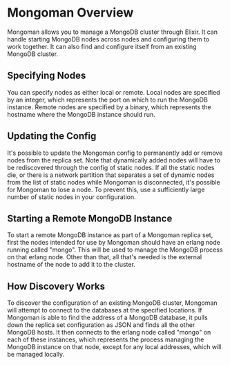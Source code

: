 # Mongoman Overview

Mongoman allows you to manage a MongoDB cluster through Elixir. It can handle
starting MongoDB nodes across nodes and configuring them to work together. It
can also find and configure itself from an existing MongoDB cluster.

## Specifying Nodes

You can specify nodes as either local or remote. Local nodes are specified by an
integer, which represents the port on which to run the MongoDB instance. Remote
nodes are specified by a binary, which represents the hostname where the MongoDB
instance should run.

## Updating the Config

It's possible to update the Mongoman config to permanently add or remove nodes
from the replica set. Note that dynamically added nodes will have to be
rediscovered through the config of static nodes. If all the static nodes die, or
there is a network partition that separates a set of dynamic nodes from the list
of static nodes while Mongoman is disconnected, it's possible for Mongoman to
lose a node. To prevent this, use a sufficiently large number of static nodes in
your configuration.

## Starting a Remote MongoDB Instance

To start a remote MongoDB instance as part of a Mongoman replica set, first the
nodes intended for use by Mongoman should have an erlang node running called
"mongo". This will be used to manage the MongoDB process on that erlang node.
Other than that, all that's needed is the external hostname of the node to add
it to the cluster.

## How Discovery Works

To discover the configuration of an existing MongoDB cluster, Mongoman will
attempt to connect to the databases at the specified locations. If Mongoman is
able to find the address of a MongoDB database, it pulls down the replica set
configuration as JSON and finds all the other MongoDB hosts. It then connects to
the erlang node called "mongo" on each of these instances, which represents the
process managing the MongoDB instance on that node, except for any local
addresses, which will be managed locally.

